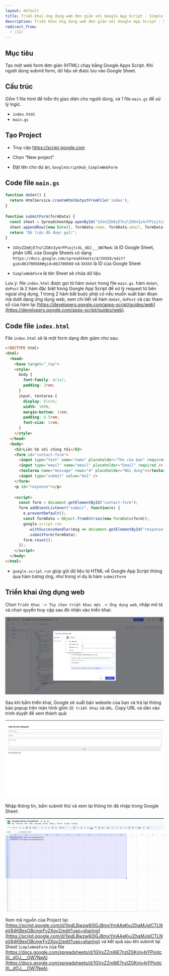 ```yaml
---
layout: default
title: Triển khai ứng dụng web đơn giản với Google App Script - Simple Web Form
description: Triển khai ứng dụng web đơn giản với Google App Script - Simple Web Form
redirect_from:
  - /12/
---
```


## Mục tiêu

Tạo một web form đơn giản (HTML) chạy bằng Google Apps Script. Khi người dùng submit form, dữ liệu sẽ được lưu vào Google Sheet.

## Cấu trúc

Gồm 1 file html để hiển thị giao diện cho người dùng, và 1 file `main.gs` để xử lý logic.

* `index.html`
* `main.gs`

## Tạo Project

* Truy cập https://script.google.com

* Chọn “New project”

* Đặt tên cho dự án, `GoogleScriptHub_SimpleWebForm`

## Code file `main.gs`

```javascript
function doGet() {
  return HtmlService.createHtmlOutputFromFile('index');
}

function submitForm(formData) {
  const sheet = SpreadsheetApp.openById("1GVxZZm8jE7nzlZGKnIy4rFPiojtcXL_dOJ___OW7NeA").getSheetByName("SimpleWebForm");
  sheet.appendRow([new Date(), formData.name, formData.email, formData.message]);
  return "Dữ liệu đã được gửi!";
}

```

- `1GVxZZm8jE7nzlZGKnIy4rFPiojtcXL_dOJ___OW7NeA`: là ID Google Sheet, phần URL của Google Sheets có dạng `https://docs.google.com/spreadsheets/d/XXXXX/edit?gid=863700560#gid=863700560` và `XXXXX` là ID của Google Sheet

- `SimpleWebForm` là tên Sheet sẽ chứa dữ liệu

Lưu ý: file `index.html` được gọi từ hàm `doGet` trong file `main.gs`. hàm `doGet`, `doPost` là 2 hàm đặc biệt trong Google App Script để xử lý request từ bên ngoài ứng dụng, 1 trong 2 hàm bắt buộc phải có nếu muốn xuất bản đoạn mã dưới dạng ứng dụng web, xem chi tiết về hàm `doGet`, `doPost` và các tham số của hàm tại [https://developers.google.com/apps-script/guides/web](https://developers.google.com/apps-script/guides/web).

## Code file `index.html`

File `index.html` sẽ là một form dạng đơn giảm như sau: 

```html
<!DOCTYPE html>
<html>
  <head>
    <base target="_top">
    <style>
      body {
        font-family: Arial;
        padding: 2rem;
      }
      input, textarea {
        display: block;
        width: 100%;
        margin-bottom: 1rem;
        padding: 0.5rem;
        font-size: 1rem;
      }
    </style>
  </head>
  <body>
    <h2>Liên hệ với chúng tôi</h2>
    <form id="contact-form">
      <input type="text" name="name" placeholder="Tên của bạn" required />
      <input type="email" name="email" placeholder="Email" required />
      <textarea name="message" rows="4" placeholder="Nội dung"></textarea>
      <input type="submit" value="Gửi" />
    </form>
    <p id="response"></p>

    <script>
      const form = document.getElementById("contact-form");
      form.addEventListener("submit", function(e) {
        e.preventDefault();
        const formData = Object.fromEntries(new FormData(form));
        google.script.run
          .withSuccessHandler(msg => document.getElementById("response").innerText = msg)
          .submitForm(formData);
        form.reset();
      });
    </script>
  </body>
</html>
```

- `google.script.run` giúp gửi dữ liệu từ HTML về Google App Script thông qua hàm tương ứng, như trong ví dụ là hàm `submitForm`

## Triển khai ứng dụng web

Chọn `Triển Khai -> Tùy chọn triển khai mới -> Ứng dụng web`, nhập mô tả và chọn quyền truy cập sau đó nhấn vào triển khai: 

<img src="./../img/12_2.png" style="max-width: 100%">

Sau khi bấm triển khai, Google sẽ xuất bản website của bạn và trả lại thông báo popup trên màn hinh gồm `ID triển khai` và `URL`. Copy URL và dán vào trình duyệt để xem thành quả:

<img src="./../img/12_1.png" style="max-width: 100%">

Nhập thông tin, bấm submit thử và xem lại thông tin đã nhập trong Google Sheet:

<img src="./../img/12_3.png" style="max-width: 100%">

Xem mã nguồn của Project tại: [https://script.google.com/d/1ipdLBwzw6i5GJ8mxYmAAeKvJZhaMJgICTLNeV84KBesOBcngrFv2Xov2/edit?usp=sharing](https://script.google.com/d/1ipdLBwzw6i5GJ8mxYmAAeKvJZhaMJgICTLNeV84KBesOBcngrFv2Xov2/edit?usp=sharing) và kết quả sau khi submit tại Sheet `SimpleWebForm` của file [https://docs.google.com/spreadsheets/d/1GVxZZm8jE7nzlZGKnIy4rFPiojtcXL_dOJ___OW7NeA](https://docs.google.com/spreadsheets/d/1GVxZZm8jE7nzlZGKnIy4rFPiojtcXL_dOJ___OW7NeA).
